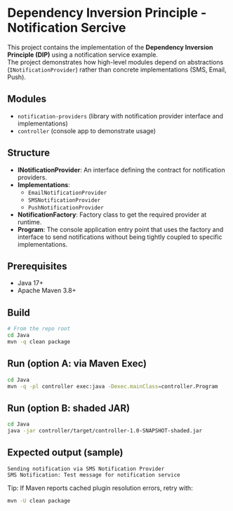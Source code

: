 # Dependency Inversion Principle - Notification Sercive

This project contains the implementation of the **Dependency Inversion Principle (DIP)** using a notification service example.  
The project demonstrates how high-level modules depend on abstractions (`INotificationProvider`) rather than concrete implementations (SMS, Email, Push).


## Modules
- `notification-providers` (library with notification provider interface and implementations)
- `controller` (console app to demonstrate usage)


## Structure

- **INotificationProvider**: An interface defining the contract for notification providers.  
- **Implementations**:
  - `EmailNotificationProvider`
  - `SMSNotificationProvider`
  - `PushNotificationProvider`
- **NotificationFactory**: Factory class to get the required provider at runtime.  
- **Program**: The console application entry point that uses the factory and interface to send notifications without being tightly coupled to specific implementations.


## Prerequisites
- Java 17+
- Apache Maven 3.8+

## Build
```bash
# From the repo root
cd Java
mvn -q clean package
```

## Run (option A: via Maven Exec)
```bash
cd Java
mvn -q -pl controller exec:java -Dexec.mainClass=controller.Program
```

## Run (option B: shaded JAR)
```bash
cd Java
java -jar controller/target/controller-1.0-SNAPSHOT-shaded.jar
```

## Expected output (sample)
```
Sending notification via SMS Notification Provider
SMS Notification: Test message for notification service
```

Tip: If Maven reports cached plugin resolution errors, retry with:
```bash
mvn -U clean package
```

